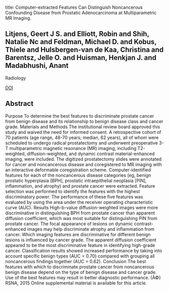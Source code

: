 title: Computer-extracted Features Can Distinguish Noncancerous Confounding Disease from Prostatic Adenocarcinoma at Multiparametric MR Imaging.

## Litjens, Geert J S. and Elliott, Robin and Shih, Natalie Nc and Feldman, Michael D. and Kobus, Thiele and Hulsbergen-van de Kaa, Christina and Barentsz, Jelle O. and Huisman, Henkjan J. and Madabhushi, Anant
Radiology

<a href="https://doi.org/10.1148/radiol.2015142856">DOI</a>

## Abstract
Purpose To determine the best features to discriminate prostate cancer from benign disease and its relationship to benign disease class and cancer grade. Materials and Methods The institutional review board approved this study and waived the need for informed consent. A retrospective cohort of 70 patients (age range, 48-70 years; median, 62 years), all of whom were scheduled to undergo radical prostatectomy and underwent preoperative 3-T multiparametric magnetic resonance (MR) imaging, including T2-weighted, diffusion-weighted, and dynamic contrast material-enhanced imaging, were included. The digitized prostatectomy slides were annotated for cancer and noncancerous disease and coregistered to MR imaging with an interactive deformable coregistration scheme. Computer-identified features for each of the noncancerous disease categories (eg, benign prostatic hyperplasia [BPH], prostatic intraepithelial neoplasia [PIN], inflammation, and atrophy) and prostate cancer were extracted. Feature selection was performed to identify the features with the highest discriminatory power. The performance of these five features was evaluated by using the area under the receiver operating characteristic curve (AUC). Results High-b-value diffusion-weighted images were more discriminative in distinguishing BPH from prostate cancer than apparent diffusion coefficient, which was most suitable for distinguishing PIN from prostate cancer. The focal appearance of lesions on dynamic contrast-enhanced images may help discriminate atrophy and inflammation from cancer. Which imaging features are discriminative for different benign lesions is influenced by cancer grade. The apparent diffusion coefficient appeared to be the most discriminative feature in identifying high-grade cancer. Classification results showed increased performance by taking into account specific benign types (AUC = 0.70) compared with grouping all noncancerous findings together (AUC = 0.62). Conclusion The best features with which to discriminate prostate cancer from noncancerous benign disease depend on the type of benign disease and cancer grade. Use of the best features may result in better diagnostic performance. (Â©) RSNA, 2015 Online supplemental material is available for this article.

